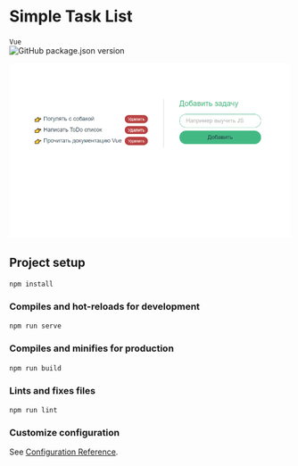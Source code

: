 # Simple Task List
`Vue`       
![GitHub package.json version](https://img.shields.io/github/package-json/v/bobandmermaid/simple-task-list?style=flat-square)

![alt text](todo2.png)

## Project setup
```
npm install
```

### Compiles and hot-reloads for development
```
npm run serve
```

### Compiles and minifies for production
```
npm run build
```

### Lints and fixes files
```
npm run lint
```

### Customize configuration
See [Configuration Reference](https://cli.vuejs.org/config/).
